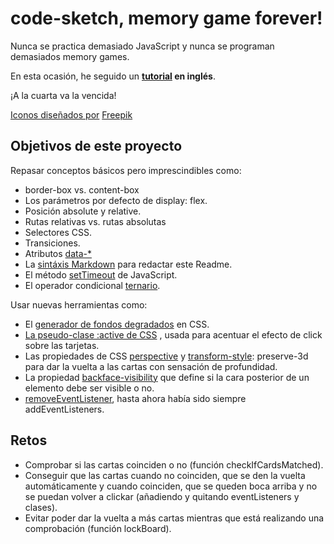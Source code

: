 # code-sketch, memory game forever!

Nunca se practica demasiado JavaScript y nunca se programan demasiados memory games.

En esta ocasión, he seguido un **[tutorial](https://www.youtube.com/watch?v=eMhiMsEC9Uk&list=PLLX1I3KXZ-YH-woTgiCfONMya39-Ty8qw&index=1) en inglés**.

¡A la cuarta va la vencida!

[Iconos diseñados por](https://www.youtube.com/watch?v=eMhiMsEC9Uk&list=PLLX1I3KXZ-YH-woTgiCfONMya39-Ty8qw&index=1) [Freepik](https://www.flaticon.es/)

## Objetivos de este proyecto

Repasar conceptos básicos pero imprescindibles como:

- border-box vs. content-box
- Los parámetros por defecto de display: flex.
- Posición absolute y relative.
- Rutas relativas vs. rutas absolutas
- Selectores CSS.
- Transiciones.
- Atributos [data-\*](https://developer.mozilla.org/es/docs/Web/API/HTMLElement/dataset)
- La [sintáxis Markdown](https://markdown.es/sintaxis-markdown/) para redactar este Readme.
- El método [setTimeout](https://www.w3schools.com/jsref/met_win_settimeout.asp) de JavaScript.
- El operador condicional [ternario](https://developer.mozilla.org/es/docs/Web/JavaScript/Referencia/Operadores/Conditional_Operator).

Usar nuevas herramientas como:

- El [generador de fondos degradados](https://cssgradient.io/) en CSS.
- [La pseudo-clase :active de CSS](https://developer.mozilla.org/es/docs/Web/CSS/:active) , usada para acentuar el efecto de click sobre las tarjetas.
- Las propiedades de CSS [perspective](https://www.w3schools.com/cssref/css3_pr_perspective.asp) y [transform-style](https://www.w3schools.com/cssref/css3_pr_transform-style.asp): preserve-3d para dar la vuelta a las cartas con sensación de profundidad.
- La propiedad [backface-visibility](https://www.w3schools.com/cssref/css3_pr_backface-visibility.asp) que define si la cara posterior de un elemento debe ser visible o no.
- [removeEventListener](https://www.w3schools.com/jsref/met_element_removeeventlistener.asp), hasta ahora había sido siempre addEventListeners.

## Retos

- Comprobar si las cartas coinciden o no (función checkIfCardsMatched).
- Conseguir que las cartas cuando no coinciden, que se den la vuelta automáticamente y cuando coinciden, que se queden boca arriba y no se puedan volver a clickar (añadiendo y quitando eventListeners y clases).
- Evitar poder dar la vuelta a más cartas mientras que está realizando una comprobación (función lockBoard).

